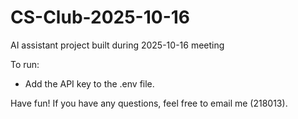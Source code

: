 # CS-Club-2025-10-16
AI assistant project built during 2025-10-16 meeting  
  
To run:
* Add the API key to the .env file.

Have fun! If you have any questions, feel free to email me (218013).
